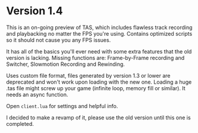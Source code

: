 # Version 1.4

This is an on-going preview of TAS, which includes flawless track recording and playbacking no matter the FPS you're using. Contains optimized scripts so it should not cause you any FPS issues.

It has all of the basics you'll ever need with some extra features that the old version is lacking. Missing functions are: Frame-by-Frame recording and Switcher, Slowmotion Recording and Rewinding.

Uses custom file format, files generated by version 1.3 or lower are deprecated and won't work upon loading with the new one. Loading a huge .tas file might screw up your game (infinite loop, memory fill or similar). It needs an async function.

Open `client.lua` for settings and helpful info.

I decided to make a revamp of it, please use the old version until this one is completed.
